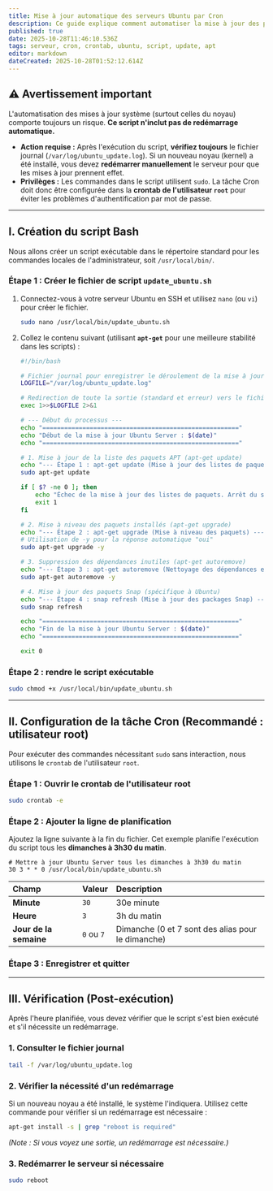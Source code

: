 ```yaml
---
title: Mise à jour automatique des serveurs Ubuntu par Cron
description: Ce guide explique comment automatiser la mise à jour des paquets de votre serveur Ubuntu (APT et Snap) en utilisant un script Bash planifié via une tâche Cron.
published: true
date: 2025-10-28T11:46:10.536Z
tags: serveur, cron, crontab, ubuntu, script, update, apt
editor: markdown
dateCreated: 2025-10-28T01:52:12.614Z
---
```


## ⚠️ Avertissement important

L'automatisation des mises à jour système (surtout celles du noyau) comporte toujours un risque. **Ce script n'inclut pas de redémarrage automatique.**

  * **Action requise :** Après l'exécution du script, **vérifiez toujours** le fichier journal (`/var/log/ubuntu_update.log`). Si un nouveau noyau (kernel) a été installé, vous devez **redémarrer manuellement** le serveur pour que les mises à jour prennent effet.
  * **Privilèges :** Les commandes dans le script utilisent `sudo`. La tâche Cron doit donc être configurée dans la **crontab de l'utilisateur `root`** pour éviter les problèmes d'authentification par mot de passe.

-----

## I. Création du script Bash

Nous allons créer un script exécutable dans le répertoire standard pour les commandes locales de l'administrateur, soit `/usr/local/bin/`.

### Étape 1 : Créer le fichier de script `update_ubuntu.sh`

1.  Connectez-vous à votre serveur Ubuntu en SSH et utilisez `nano` (ou `vi`) pour créer le fichier.

    ```bash
    sudo nano /usr/local/bin/update_ubuntu.sh
    ```

2.  Collez le contenu suivant (utilisant **`apt-get`** pour une meilleure stabilité dans les scripts) :

    ```bash
    #!/bin/bash

    # Fichier journal pour enregistrer le déroulement de la mise à jour
    LOGFILE="/var/log/ubuntu_update.log"

    # Redirection de toute la sortie (standard et erreur) vers le fichier journal
    exec 1>>$LOGFILE 2>&1

    # --- Début du processus ---
    echo "======================================================"
    echo "Début de la mise à jour Ubuntu Server : $(date)"
    echo "======================================================"

    # 1. Mise à jour de la liste des paquets APT (apt-get update)
    echo "--- Étape 1 : apt-get update (Mise à jour des listes de paquets) ---"
    sudo apt-get update

    if [ $? -ne 0 ]; then
        echo "Échec de la mise à jour des listes de paquets. Arrêt du script."
        exit 1
    fi

    # 2. Mise à niveau des paquets installés (apt-get upgrade)
    echo "--- Étape 2 : apt-get upgrade (Mise à niveau des paquets) ---"
    # Utilisation de -y pour la réponse automatique "oui"
    sudo apt-get upgrade -y

    # 3. Suppression des dépendances inutiles (apt-get autoremove)
    echo "--- Étape 3 : apt-get autoremove (Nettoyage des dépendances et anciens noyaux) ---"
    sudo apt-get autoremove -y

    # 4. Mise à jour des paquets Snap (spécifique à Ubuntu)
    echo "--- Étape 4 : snap refresh (Mise à jour des packages Snap) ---"
    sudo snap refresh

    echo "======================================================"
    echo "Fin de la mise à jour Ubuntu Server : $(date)"
    echo "======================================================"

    exit 0
    ```

### Étape 2 : rendre le script exécutable

```bash
sudo chmod +x /usr/local/bin/update_ubuntu.sh
```

-----

## II. Configuration de la tâche Cron (Recommandé : utilisateur root)

Pour exécuter des commandes nécessitant `sudo` sans interaction, nous utilisons le `crontab` de l'utilisateur `root`.

### Étape 1 : Ouvrir le crontab de l'utilisateur root

```bash
sudo crontab -e
```

### Étape 2 : Ajouter la ligne de planification

Ajoutez la ligne suivante à la fin du fichier. Cet exemple planifie l'exécution du script tous les **dimanches à 3h30 du matin**.

```cron
# Mettre à jour Ubuntu Server tous les dimanches à 3h30 du matin
30 3 * * 0 /usr/local/bin/update_ubuntu.sh
```

| Champ | Valeur | Description |
| :--- | :--- | :--- |
| **Minute** | `30` | 30e minute |
| **Heure** | `3` | 3h du matin |
| **Jour de la semaine** | `0` ou `7` | Dimanche (0 et 7 sont des alias pour le dimanche) |

### Étape 3 : Enregistrer et quitter

-----

## III. Vérification (Post-exécution)

Après l'heure planifiée, vous devez vérifier que le script s'est bien exécuté et s'il nécessite un redémarrage.

### 1\. Consulter le fichier journal

```bash
tail -f /var/log/ubuntu_update.log
```

### 2\. Vérifier la nécessité d'un redémarrage

Si un nouveau noyau a été installé, le système l'indiquera. Utilisez cette commande pour vérifier si un redémarrage est nécessaire :

```bash
apt-get install -s | grep "reboot is required"
```

*(Note : Si vous voyez une sortie, un redémarrage est nécessaire.)*

### 3\. Redémarrer le serveur si nécessaire

```bash
sudo reboot
```